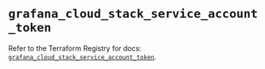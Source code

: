 # `grafana_cloud_stack_service_account_token`

Refer to the Terraform Registry for docs: [`grafana_cloud_stack_service_account_token`](https://registry.terraform.io/providers/grafana/grafana/3.15.3/docs/resources/cloud_stack_service_account_token).
